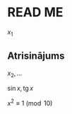 # READ ME

$x_1$

## Atrisinājums

$x_2, \ldots$

$\sin x, \mbox{tg}\, x$

$x^2 \equiv 1 \pmod {10}$